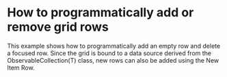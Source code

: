 # How to programmatically add or remove grid rows


<p>This example shows how to programmatically add an empty row and delete a focused row. Since the grid is bound to a data source derived from the ObservableCollection(T) class, new rows can also be added using the New Item Row.</p>

<br/>



